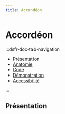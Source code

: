 ```yaml
---
title: Accordéon
---
```

# Accordéon

:::dsfr-doc-tab-navigation
- Présentation
- [Anatomie](./anatomy/index.md)
- [Code](./code/index.md)
- [Démonstration](./storybook/index.md)
- [Accessibilité](./accessibility/index.md)

:::


## Présentation

